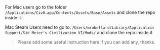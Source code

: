 For Mac users go to the folder `/Applications/Civ6.app/Contents/Assets/Base/Assets`
and clone the repo inside it.

Mac Steam Users need to go to: `/Users/mrobellard/Library/Application Support/Sid Meier's Civilization VI/Mods/`
and clone the repo inside it.

>Please add some useful instruction here if you can add any, thanks.
